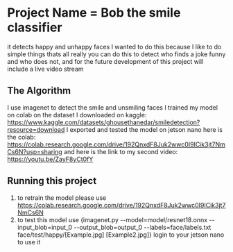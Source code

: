 # Project Name = Bob the smile classifier

 it detects happy and unhappy faces
I wanted to do this because I like to do simple things thats all really
you can do this to detect who finds a joke funny and who does not, and for the future development of this project will include a live video stream

## The Algorithm

I use imagenet to detect the smile and unsmiling faces
I trained my model on colab on the dataset I downloaded on kaggle: https://www.kaggle.com/datasets/ghousethanedar/smiledetection?resource=download
I exported and tested the model on jetson nano
here is the colab: https://colab.research.google.com/drive/192QnxdF8Juk2wwc0I9ICik3jt7NmCs6N?usp=sharing
and here is the link to my second video: https://youtu.be/ZayF8yCt0fY

## Running this project

1.  to retrain the model please use https://colab.research.google.com/drive/192QnxdF8Juk2wwc0I9ICik3jt7NmCs6N
2. to test this model use {imagenet.py --model=model/resnet18.onnx --input_blob=input_0 --output_blob=output_0 --labels=face/labels.txt face/test/happy/[Example.jpg] [Example2.jpg]} login to your jetson nano to use it
